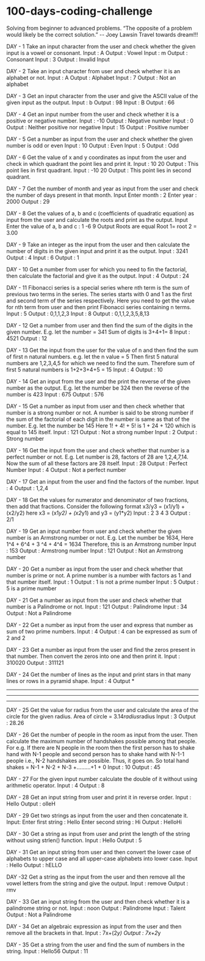 # 100-days-coding-challenge
Solving from beginner to advanced problems.
“The opposite of a problem would likely be the correct solution.” 
-- Joey Lawsin
Travel towards dream!!!


DAY - 1
Take an input character from the user and check whether the given input is a vowel or consonant.
Input : A
Output : Vowel
Input : m
Output : Consonant
Input : 3
Output : Invalid Input

DAY - 2
Take an input character from user and check whether it is an alphabet or not.
Input : A
Output : Alphabet
Input : 7
Output : Not an alphabet

DAY - 3
Get an input character from the user and give the ASCII value of the given input as the output.
Input : b
Output : 98
Input : B
Output : 66

DAY - 4
Get an input number from the user and check whether it is a positive or negative number.
Input : -10
Output : Negative number
Input : 0
Output : Neither positive nor negative
Input : 15
Output : Positive number

DAY - 5
Get a number as input from the user and check whether the given number is odd or even
Input : 10
Output : Even
Input : 5
Output : Odd

DAY - 6
Get the value of x and y coordinates as input from the user and check in which quadrant the point lies and print it.
Input : 10 20
Output : This point lies in first quadrant.
Input : -10 20
Output : This point lies in second quadrant.

DAY - 7
Get the number of month and year as input from the user and check the number of days present in that month.
Input
Enter month : 2
Enter year : 2000
Output : 29

DAY - 8
Get the values of a, b and c (coefficients of quadratic equation) as input from the user and calculate the roots and print as the output.
Input
Enter the value of a, b and c : 1 -6 9
Output
Roots are equal
Root 1= root 2 = 3.00

DAY - 9
Take an integer as the input from the user and then calculate the number of digits in the given input and print it as the output.
Input : 3241
Output : 4
Input : 6
Output : 1

DAY - 10
Get a number from user for which you need to fin the factorial, then calculate the factorial and give it as the output.
Input : 4
Output : 24

DAY - 11
Fibonacci series is a special series where nth term is the sum of previous two terms in the series. The series starts with 0 and 1 as the first and second term of the series respectively.
Here you need to get the value for nth term from user and then print Fibonacci series containing n terms.
Input : 5
Output : 0,1,1,2,3
Input : 8
Output : 0,1,1,2,3,5,8,13

DAY - 12
Get a number from user and then find the sum of the digits in the given number.
E.g. let the number = 341
Sum of digits is 3+4+1= 8
Input : 4521
Output : 12

DAY - 13
Get the input from the user for the value of n and then find the sum of first n natural numbers.
e.g. let the n value = 5
Then first 5 natural numbers are 1,2,3,4,5 for which we need to find the sum. Therefore sum of first 5 natural numbers is 1+2+3+4+5 = 15
Input : 4
Output : 10

DAY - 14
Get an input from the user and the print the reverse of the given number as the output.
E.g. let the number be 324 then the reverse of the number is 423
Input : 675
Output : 576

DAY - 15
Get a number as input from user and then check whether that number is a strong number or not. A number is said to be strong number if the sum of the factorial of each digit in the number is same as that of the number.
E.g. let the number be 145
Here 1! + 4! + 5! is 1 + 24 + 120 which is equal to 145 itself.
Input : 121
Output : Not a strong number
Input : 2
Output : Strong number

DAY - 16
Get the input from the user and check whether that number is a perfect number or not.
E.g. Let number is 28, factors of 28 are 1,2,4,7,14. Now the sum of all these factors are 28 itself.
Input : 28
Output : Perfect Number
Input : 4
Output : Not a perfect number 

DAY - 17
Get an input from the user and find the factors of the number.
Input : 4
Output : 1,2,4  

DAY - 18
Get the values for numerator and denominator of two fractions, then add that fractions. Consider the following format
x3/y3 = (x1/y1) + (x2/y2)
here x3 = (x1*y2) + (x2*y1) and y3 = (y1*y2)
Input :
2  3
4  3
Output : 2/1   

DAY - 19
Get an input number from user and check whether the given number is an Armstrong number or not.
E.g. Let the number be 1634, Here 1^4 + 6^4 + 3 ^4 + 4^4 = 1634
Therefore, this is an Armstrong number
Input : 153
Output : Armstrong number
Input : 121
Output : Not an Armstrong number  

DAY - 20
Get a number as input from the user and check whether that number is prime or not. A prime number is a number with factors as 1 and that number itself.
Input : 1
Output : 1 is not a prime number
Input : 5
Output : 5 is a prime number

DAY - 21
Get a number as input from the user and check whether that number is a Palindrome or not.
Input : 121 
Output : Palindrome
Input : 34
Output : Not a Palindrome

DAY - 22
Get a number as input from the user and express that number as sum of two prime numbers.
Input : 4
Output : 4 can be expressed as sum of 2 and 2

DAY - 23
Get a number as input from the user and find the zeros present in that number.
Then convert the zeros into one and then print it.
Input : 310020
Output : 311121

DAY - 24
Get the number of lines as the input and print stars in that many lines or rows in a pyramid shape.
Input : 4
Output
*
***
*****
*******

DAY - 25
Get the value for radius from the user and calculate the area of the circle for the given radius.
Area of circle = 3.14*radius*radius
Input : 3
Output : 28.26

DAY - 26
Get the number of people in the room as input from the user. Then calculate the maximum number of handshakes possible among that people.
For e.g. If there are N people in the room then the first person has to shake hand with N-1 people and second person has to shake hand with N-1-1 people i.e., N-2 handshakes are possible. Thus, it goes on.
So total hand shakes = N-1 + N-2 + N-3 +………+1 + 0
Input : 10
Output : 45 

DAY - 27
For the given input number calculate the double of it without using arithmetic operator.
Input : 4
Output : 8

DAY - 28
Get an input string from user and print it in reverse order.
Input : Hello
Output : olleH

DAY - 29
Get two strings as input from the user and then concatenate it.
Input:
Enter first string : Hello
Enter second string : Hi
Output : HelloHi

DAY - 30
Get a string as input from user and print the length of the string without using strlen() function.
Input : Hello 
Output : 5

DAY - 31
Get an input string from user and then convert the lower case of alphabets to upper case and all upper-case alphabets into lower case.
Input : Hello
Output : hELLO

DAY -32
Get a string as the input from the user and then remove all the vowel letters from the string and give the output.
Input : remove
Output : rmv

DAY - 33
Get an input string from the user and then check whether it is a palindrome string or not.
Input : noon
Output : Palindrome
Input : Talent
Output : Not a Palindrome

DAY - 34
Get an algebraic expression as input from the user and then remove all the brackets in that.
Input : 7x+(2*y)
Output : 7x+2*y

DAY - 35
Get a string from the user and find the sum of numbers in the string.
Input : Hello56
Output : 11

